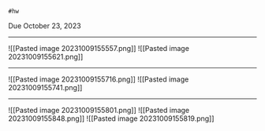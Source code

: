	#hw 
Due October 23, 2023

---

![[Pasted image 20231009155557.png]]
![[Pasted image 20231009155621.png]]


---
![[Pasted image 20231009155716.png]]
![[Pasted image 20231009155741.png]]

---
![[Pasted image 20231009155801.png]]
![[Pasted image 20231009155848.png]]
![[Pasted image 20231009155819.png]]

